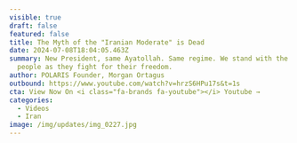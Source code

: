 ```yaml
---
visible: true
draft: false
featured: false
title: The Myth of the "Iranian Moderate" is Dead
date: 2024-07-08T18:04:05.463Z
summary: New President, same Ayatollah. Same regime. We stand with the Iranian
  people as they fight for their freedom.
author: POLARIS Founder, Morgan Ortagus
outbound: https://www.youtube.com/watch?v=hrzS6HPu17s&t=1s
cta: View Now On <i class="fa-brands fa-youtube"></i> Youtube →
categories:
  - Videos
  - Iran
image: /img/updates/img_0227.jpg
---
```

